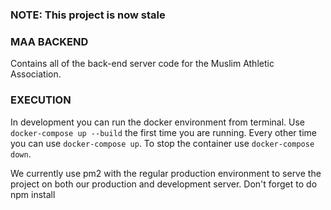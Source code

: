 ### NOTE: This project is now stale

### MAA BACKEND
Contains all of the back-end server code for the Muslim Athletic Association.

### EXECUTION
In development you can run the docker environment from terminal.
Use `docker-compose up --build` the first time you are running. Every other time you can use `docker-compose up`.
To stop the container use `docker-compose down`.


We currently use pm2 with the regular production environment to serve the project on both our production and development server.
Don't forget to do npm install
